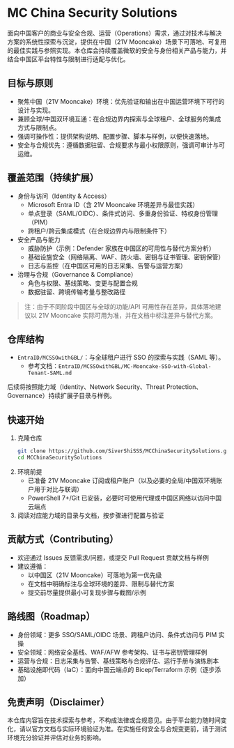 # MC China Security Solutions

面向中国客户的商业与安全合规、运营（Operations）需求，通过对技术与解决方案的系统性探索与沉淀，提供在中国（21V Mooncake）场景下可落地、可复用的最佳实践与参照实现。本仓库会持续覆盖微软的安全与身份相关产品与能力，并结合中国区平台特性与限制进行适配与优化。

## 目标与原则
- 聚焦中国（21V Mooncake）环境：优先验证和输出在中国运营环境下可行的设计与实现。
- 兼顾全球/中国双环境互通：在合规边界内探索与全球租户、全球服务的集成方式与限制点。
- 强调可操作性：提供架构说明、配置步骤、脚本与样例，以便快速落地。
- 安全与合规优先：遵循数据驻留、合规要求与最小权限原则，强调可审计与可运维。

## 覆盖范围（持续扩展）
- 身份与访问（Identity & Access）
  - Microsoft Entra ID（含 21V Mooncake 环境差异与最佳实践）
  - 单点登录（SAML/OIDC）、条件式访问、多重身份验证、特权身份管理（PIM）
  - 跨租户/跨云集成模式（在合规边界内与限制条件下）
- 安全产品与能力
  - 威胁防护（示例：Defender 家族在中国区的可用性与替代方案分析）
  - 基础设施安全（网络隔离、WAF、防火墙、密钥与证书管理、密钥保管）
  - 日志与监控（在中国区可用的日志采集、告警与运营方案）
- 治理与合规（Governance & Compliance）
  - 角色与权限、基线策略、变更与配置合规
  - 数据驻留、跨境传输考量与整改路径

> 注：由于不同阶段中国区与全球的功能/API 可用性存在差异，具体落地建议以 21V Mooncake 实际可用为准，并在文档中标注差异与替代方案。

## 仓库结构
- `EntraID/MCSSOwithGBL/`：与全球租户进行 SSO 的探索与实践（SAML 等）。
  - 参考文档：`EntraID/MCSSOwithGBL/MC-Mooncake-SSO-with-Global-Tenant-SAML.md`

后续将按照能力域（Identity、Network Security、Threat Protection、Governance）持续扩展子目录与样例。

## 快速开始
1. 克隆仓库
   ```bash
   git clone https://github.com/SiverShiSSS/MCChinaSecuritySolutions.git
   cd MCChinaSecuritySolutions
   ```
2. 环境前提
   - 已准备 21V Mooncake 订阅或租户账户（以及必要的全局/中国双环境账户用于对比与联调）
   - PowerShell 7+/Git 已安装，必要时可使用代理或中国区网络以访问中国云端点
3. 阅读对应能力域的目录与文档，按步骤进行配置与验证

## 贡献方式（Contributing）
- 欢迎通过 Issues 反馈需求/问题，或提交 Pull Request 贡献文档与样例
- 建议遵循：
  - 以中国区（21V Mooncake）可落地为第一优先级
  - 在文档中明确标注与全球环境的差异、限制与替代方案
  - 提交前尽量提供最小可复现步骤与截图/示例

## 路线图（Roadmap）
- 身份领域：更多 SSO/SAML/OIDC 场景、跨租户访问、条件式访问与 PIM 实操
- 安全领域：网络安全基线、WAF/AFW 参考架构、证书与密钥管理样例
- 运营与合规：日志采集与告警、基线策略与合规评估、运行手册与演练剧本
- 基础设施即代码（IaC）：面向中国云端点的 Bicep/Terraform 示例（逐步添加）

## 免责声明（Disclaimer）
本仓库内容旨在技术探索与参考，不构成法律或合规意见。由于平台能力随时间变化，请以官方文档与实际环境验证为准。在实施任何安全与合规变更前，请于测试环境充分验证并评估对业务的影响。
